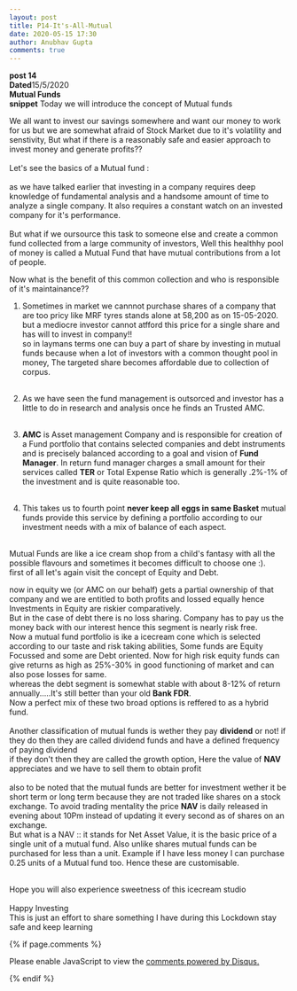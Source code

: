 ```yaml
---
layout: post
title: P14-It's-All-Mutual
date: 2020-05-15 17:30 
author: Anubhav Gupta
comments: true
---
```

<style>
    header{
      
      
     background-color: rgba(249, 241 ,241 , 0.7);
         font-weight: bolder;
         font-size: larger;
         font-family: fantasy;
        }
    
      div{
        background-image: url("https://i.postimg.cc/y6fw6m3Y/yoann-siloine-dyax-Q-ao-GWY-unsplash.jpg");
      }
      </style>

**post 14** <br/>
**Dated**15/5/2020<br/>
**Mutual Funds** <br/>
**snippet** Today we will introduce the concept of Mutual funds<br/>

We all want to invest our savings somewhere and want our money to work for us but we are somewhat afraid of Stock Market due to it's volatility and senstivity, But what if there is a reasonably safe and easier approach to invest money and generate profits??<br/> <br/>
Let's see the basics of a Mutual fund : <br/><br/>
as we have talked earlier that investing in a company requires deep knowledge of fundamental analysis and a handsome amount of time to analyze a single company. It also requires a constant watch on an invested company for it's performance. <br/><br/>
But what if we oursource this task to someone else and create a common fund collected from a large community of investors, Well this healthhy pool of money is called a Mutual Fund that have mutual contributions from a lot of people.<br/>

Now what is the benefit of this common collection and who is responsible of it's maintainance??<br/>
1. Sometimes in market we cannnot purchase shares of a company that are too pricy like MRF tyres stands alone at 58,200 as on 15-05-2020. but a mediocre investor cannot atfford this price for a single share and has will to invest in company!!<br/>
so in laymans terms one can buy a part of share by investing in mutual funds because when a lot of investors with a common thought pool in money, The targeted share becomes affordable due to collection of corpus.<br/><br/>

2. As we have seen the fund management is outsorced and investor has a little to do in research and analysis once he finds an Trusted AMC.<br/><br/>

3. **AMC** is Asset management Company and is responsible for creation of a Fund portfolio that contains selected companies and debt instruments and is precisely balanced according to a goal and vision of **Fund Manager**. In return fund manager charges a small amount for their services called **TER** or Total Expense Ratio which is generally .2%-1% of the investment and is quite reasonable too.<br/><br/>

4. This takes us to fourth point **never keep all eggs in same Basket** mutual funds provide this service by defining a portfolio according to our investment needs with a mix of balance of each aspect.<br/><br/>

Mutual Funds are like a ice cream shop from a child's fantasy with all the possible flavours and sometimes it becomes difficult to choose one :).<br/>
first of all let's again visit the concept of Equity and Debt.<br/>

now in equity we (or AMC on our behalf) gets a partial ownership of that company and we are entitled to both profits and lossed equally hence Investments in Equity are riskier comparatively.<br/>
But in the case of debt there is no loss sharing. Company has to pay us the money back with our interest hence this segment is nearly risk free.<br/>
Now a mutual fund portfolio is ike a icecream cone which is selected according to our taste and risk taking abilities, Some funds are Equity Focussed and some are Debt oriented. Now for high risk equity funds can give returns as high as 25%-30% in good functioning of market and can also pose losses for same.<br/> 
whereas the debt segment is somewhat stable with about 8-12% of return annually.....It's still better than your old **Bank FDR**.<br/>
Now a perfect mix of these two broad options is reffered to as a hybrid fund.<br/><br/>
Another classification of mutual funds is wether they pay **dividend** or not!
if they do then they are called dividend funds and have a defined frequency of paying dividend<br/>
if they don't then they are called the growth option, Here the value of **NAV** appreciates and we have to sell them to obtain profit<br/><br/>
also to be noted that the mutual funds are better for investment wether it be short term or long term because they are not traded like shares on a stock exchange. To avoid trading mentality the price **NAV** is daily released in evening about 10Pm instead of updating it every second as of shares on an exchange.<br/>
But what is a NAV :: it stands for Net Asset Value, it is the basic price of a single unit of a mutual fund. Also unlike shares mutual funds can be purchased for less than a unit. Example if I have less money I can purchase 0.25 units of a Mutual fund too. Hence these are customisable. <br/><br/>

Hope you will also experience sweetness of this icecream studio<br/><br/>
Happy Investing <br/>
This is just an effort to share something I have during this Lockdown stay safe and keep learning

{% if page.comments %}

<div id="disqus_thread"></div>
<script>
(function() { // DON'T EDIT BELOW THIS LINE
var d = document, s = d.createElement('script');
s.src = 'https://https-gupta-anubhav12-github-io-fortheloveofnifty.disqus.com/embed.js';
s.setAttribute('data-timestamp', +new Date());
(d.head || d.body).appendChild(s);
})();
</script>
<noscript>Please enable JavaScript to view the <a href="https://disqus.com/?ref_noscript">comments powered by Disqus.</a></noscript>

{% endif %}